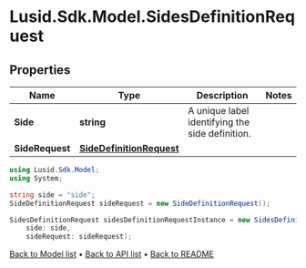 # Lusid.Sdk.Model.SidesDefinitionRequest

## Properties

Name | Type | Description | Notes
------------ | ------------- | ------------- | -------------
**Side** | **string** | A unique label identifying the side definition. | 
**SideRequest** | [**SideDefinitionRequest**](SideDefinitionRequest.md) |  | 

```csharp
using Lusid.Sdk.Model;
using System;

string side = "side";
SideDefinitionRequest sideRequest = new SideDefinitionRequest();

SidesDefinitionRequest sidesDefinitionRequestInstance = new SidesDefinitionRequest(
    side: side,
    sideRequest: sideRequest);
```

[Back to Model list](../README.md#documentation-for-models) &#8226; [Back to API list](../README.md#documentation-for-api-endpoints) &#8226; [Back to README](../README.md)
